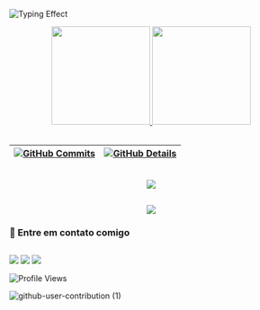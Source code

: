 ![Typing Effect](https://readme-typing-svg.demolab.com/?lines=Olá+Dev!+😁😁😁;Bem-vindo(a)+ao+meu+Git!&center=true&size=30&pause=1000&color=ffffff&width=1000&cursorColor=ff0000&duration=4000)
<br>

<div align="center">
  <a href="https://github.com/KaioGalvao">
  <img height="175em" src="https://github-readme-stats-lake-nu.vercel.app/api?username=KaioGalvao&show_icons=true&theme=dark&include_all_commits=true&count_private=true"/>
  <img height="175em" src="https://github-readme-stats-lake-nu.vercel.app/api/top-langs/?username=KaioGalvao&layout=compact&langs_count=10&theme=dark"/>
</div><br>

 | [![GitHub Commits](http://github-profile-summary-cards.vercel.app/api/cards/productive-time?username=KaioGalvao&theme=dark&utcOffset=-3)](https://github.com/vn7n24fzkq/github-profile-summary-cards) | [![GitHub Details](http://github-profile-summary-cards.vercel.app/api/cards/profile-details?username=KaioGalvao&theme=dark)](https://github.com/vn7n24fzkq/github-profile-summary-cards) |  
 | ----------- | ----------- |


    

  <br>
<div align="center" >
<a href="https://skillicons.dev"   >
  <img src="https://skillicons.dev/icons?i=git,vscode,javascript,typescript,css,html,react,tailwind,bootstrap,nodejs,aws,azure,docker,figma,github,materialui,postman,graphql,vite,c,cs,java,py,mysql,sqlite,dotnet,angular" />
</a>


  </div>


##

  <div align="center" >
     <img src="https://github-profile-trophy.vercel.app/?username=KaioGalvao&row=1&column=6&theme=darkhub&margin-w=15&margin-h=15"/>
  </div>
  
  <h3>📲 Entre em contato comigo<h3>
    
##
  
 <div> 
  <a href="https://instagram.com/euk.kaio" target="_blank"><img src="https://img.shields.io/badge/-Instagram-%23E4405F?style=for-the-badge&logo=instagram&logoColor=white" target="_blank"></a>
  <a href = "mailto:kaiovsagalvao@gmail.com"><img src="https://img.shields.io/badge/-Gmail-%23333?style=for-the-badge&logo=gmail&logoColor=white" target="_blank"></a>
  <a href = "https://linkedin.com/in/kaio-galvao"><img src="https://img.shields.io/badge/-LinkedIn-%230077B5?style=for-the-badge&logo=linkedin&logoColor=white" target="_blank"></a>


![Profile Views](https://komarev.com/ghpvc/?username=KaioGalvao&color=blue&style=flat-square)
</div>

 

![github-user-contribution (1)](https://github.com/user-attachments/assets/6e0624f3-48fc-47cf-b2ee-96665a488880)

   
